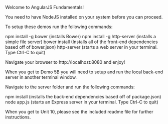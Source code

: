 Welcome to AngularJS Fundamentals!

You need to have NodeJS installed on your system before you can proceed.

To setup these demos run the following commands:

npm install -g bower (installs Bower)
npm install -g http-server (installs a simple file server)
bower install (Installs all of the front-end dependencies based off of bower.json)
http-server (starts a web server in your terminal. Type Ctrl-C to quit)

Navigate your browser to http://localhost:8080 and enjoy!


When you get to Demo 5B you will need to setup and run the local back-end server in another terminal window.

Navigate to the server folder and run the following commands:

npm install (installs the back-end dependencies based off of package.json)
node app.js (starts an Express server in your terminal. Type Ctrl-C to quit)


When you get to Unit 10, please see the included readme file for further instructions.
